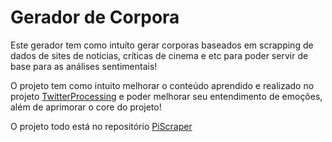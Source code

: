 # Gerador de Corpora

Este gerador tem como intuíto gerar corporas baseados em scrapping de dados de sites de noticias, críticas de cinema e etc para poder servir de base para as análises sentimentais!

O projeto tem como intuito melhorar o conteúdo aprendido e realizado no projeto [TwitterProcessing](https://github.com/vmesel/DataProcessing/tree/master/TwitterProcessing) e poder melhorar seu entendimento de emoções, além de aprimorar o core do projeto!

O projeto todo está no repositório [PiScraper](https://github.com/vmesel/PiScraper)
